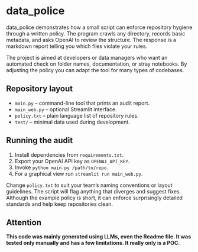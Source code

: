 # data_police

data_police demonstrates how a small script can enforce repository hygiene through a written policy. The program crawls any directory, records basic metadata, and asks OpenAI to review the structure. The response is a markdown report telling you which files violate your rules.

The project is aimed at developers or data managers who want an automated check on folder names, documentation, or stray notebooks. By adjusting the policy you can adapt the tool for many types of codebases.

## Repository layout

- `main.py` – command-line tool that prints an audit report.
- `main_web.py` – optional Streamlit interface.
- `policy.txt` – plain language list of repository rules.
- `test/` – minimal data used during development.

## Running the audit

1. Install dependencies from `requirements.txt`.
2. Export your OpenAI API key as `OPENAI_API_KEY`.
3. Invoke `python main.py /path/to/repo`.
4. For a graphical view run `streamlit run main_web.py`.

Change `policy.txt` to suit your team’s naming conventions or layout guidelines. The script will flag anything that diverges and suggest fixes. Although the example policy is short, it can enforce surprisingly detailed standards and help keep repositories clean.

## Attention
**This code was mainly generated using LLMs, even the Readme file. It was tested only manually and has a few limitations. It really only is a POC.** 
